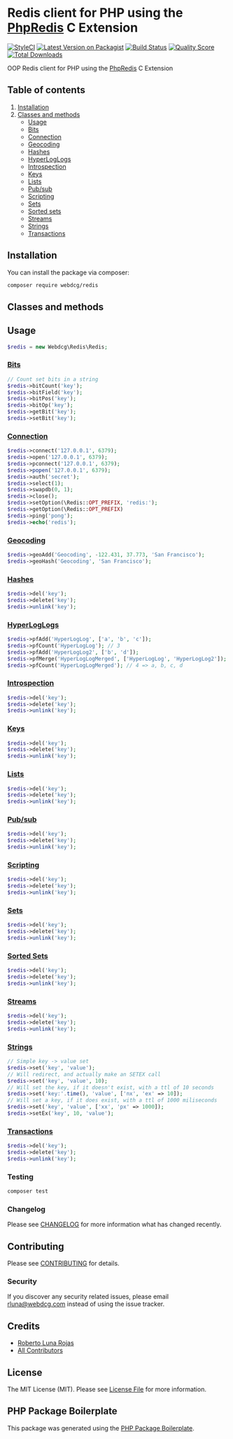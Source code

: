 # Redis client for PHP using the [PhpRedis](https://github.com/phpredis/phpredis) C Extension

[![StyleCI](https://github.styleci.io/repos/217066042/shield)](https://github.styleci.io/repos/217066042/shield)
[![Latest Version on Packagist](https://img.shields.io/packagist/v/webdcg/redis.svg?style=flat-square)](https://packagist.org/packages/webdcg/redis)
[![Build Status](https://img.shields.io/travis/webdcg/redis/master.svg?style=flat-square)](https://travis-ci.org/webdcg/redis)
[![Quality Score](https://img.shields.io/scrutinizer/g/webdcg/redis.svg?style=flat-square)](https://scrutinizer-ci.com/g/webdcg/redis)
[![Total Downloads](https://img.shields.io/packagist/dt/webdcg/redis.svg?style=flat-square)](https://packagist.org/packages/webdcg/redis)

OOP Redis client for PHP using the [PhpRedis](https://github.com/phpredis/phpredis) C Extension

Table of contents
----

1. [Installation](#installation)
2. [Classes and methods](#classes-and-methods)
    - [Usage](#usage)
    - [Bits](#bits)
    - [Connection](#connection)
    - [Geocoding](#Geocoding)
    - [Hashes](#hashes)
    - [HyperLogLogs](#HyperLogLogs)
    - [Introspection](#introspection)
    - [Keys](#keys)
    - [Lists](#lists)
    - [Pub/sub](#pubsub)
    - [Scripting](#scripting)
    - [Sets](#sets)
    - [Sorted sets](#sorted-sets)
    - [Streams](#Streams)
    - [Strings](#strings)
    - [Transactions](#transactions)

## Installation

You can install the package via composer:

```bash
composer require webdcg/redis
```

## Classes and methods

## Usage

```php
$redis = new Webdcg\Redis\Redis;
```

### [Bits](docs/bits.md)

```php
// Count set bits in a string
$redis->bitCount('key');
$redis->bitField('key');
$redis->bitPos('key');
$redis->bitOp('key');
$redis->getBit('key');
$redis->setBit('key');
```

### [Connection](docs/connection.md)

```php
$redis->connect('127.0.0.1', 6379);
$redis->open('127.0.0.1', 6379);
$redis->pconnect('127.0.0.1', 6379);
$redis->popen('127.0.0.1', 6379);
$redis->auth('secret');
$redis->select(1);
$redis->swapdb(0, 1);
$redis->close();
$redis->setOption(\Redis::OPT_PREFIX, 'redis:');
$redis->getOption(\Redis::OPT_PREFIX)
$redis->ping('pong');
$redis->echo('redis');
```

### [Geocoding](docs/geocoding.md)

```php
$redis->geoAdd('Geocoding', -122.431, 37.773, 'San Francisco');
$redis->geoHash('Geocoding', 'San Francisco');
```

### [Hashes](docs/hashes.md)

```php
$redis->del('key');
$redis->delete('key');
$redis->unlink('key');
```

### [HyperLogLogs](docs/hyperloglogs.md)

```php
$redis->pfAdd('HyperLogLog', ['a', 'b', 'c']);
$redis->pfCount('HyperLogLog'); // 3
$redis->pfAdd('HyperLogLog2', ['b', 'd']);
$redis->pfMerge('HyperLogLogMerged', ['HyperLogLog', 'HyperLogLog2']);
$redis->pfCount('HyperLogLogMerged'); // 4 => a, b, c, d
```

### [Introspection](docs/introspection.md)

```php
$redis->del('key');
$redis->delete('key');
$redis->unlink('key');
```

### [Keys](docs/keys.md)

```php
$redis->del('key');
$redis->delete('key');
$redis->unlink('key');
```

### [Lists](docs/lists.md)

```php
$redis->del('key');
$redis->delete('key');
$redis->unlink('key');
```

### [Pub/sub](docs/pubsub.md)

```php
$redis->del('key');
$redis->delete('key');
$redis->unlink('key');
```

### [Scripting](docs/scripting.md)

```php
$redis->del('key');
$redis->delete('key');
$redis->unlink('key');
```

### [Sets](docs/sets.md)

```php
$redis->del('key');
$redis->delete('key');
$redis->unlink('key');
```

### [Sorted Sets](docs/sorted-sets.md)

```php
$redis->del('key');
$redis->delete('key');
$redis->unlink('key');
```

### [Streams](docs/streams.md)

```php
$redis->del('key');
$redis->delete('key');
$redis->unlink('key');
```

### [Strings](docs/strings.md)

```php
// Simple key -> value set
$redis->set('key', 'value');
// Will redirect, and actually make an SETEX call
$redis->set('key', 'value', 10);
// Will set the key, if it doesn't exist, with a ttl of 10 seconds
$redis->set('key:'.time(), 'value', ['nx', 'ex' => 10]);
// Will set a key, if it does exist, with a ttl of 1000 miliseconds
$redis->set('key', 'value', ['xx', 'px' => 1000]);
$redis->setEx('key', 10, 'value');
```

### [Transactions](docs/transactions.md)

```php
$redis->del('key');
$redis->delete('key');
$redis->unlink('key');
```

### Testing

``` bash
composer test
```

### Changelog

Please see [CHANGELOG](CHANGELOG.md) for more information what has changed recently.

## Contributing

Please see [CONTRIBUTING](CONTRIBUTING.md) for details.

### Security

If you discover any security related issues, please email rluna@webdcg.com instead of using the issue tracker.

## Credits

- [Roberto Luna Rojas](https://github.com/webdcg)
- [All Contributors](../../contributors)

## License

The MIT License (MIT). Please see [License File](LICENSE.md) for more information.

## PHP Package Boilerplate

This package was generated using the [PHP Package Boilerplate](https://laravelpackageboilerplate.com).